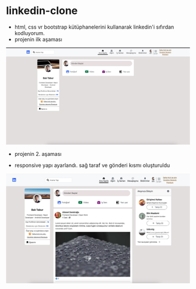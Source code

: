 # linkedin-clone

- html, css vr bootstrap kütüphanelerini kullanarak linkedin'i sıfırdan kodluyorum.
- projenin ilk aşaması 

![](images/linkedin-clone.jpg)

- projenin 2. aşaması  

- responsive yapı ayarlandı. sağ taraf ve gönderi kısmı oluşturuldu

![](images/linkedin-clone-2.jpg)